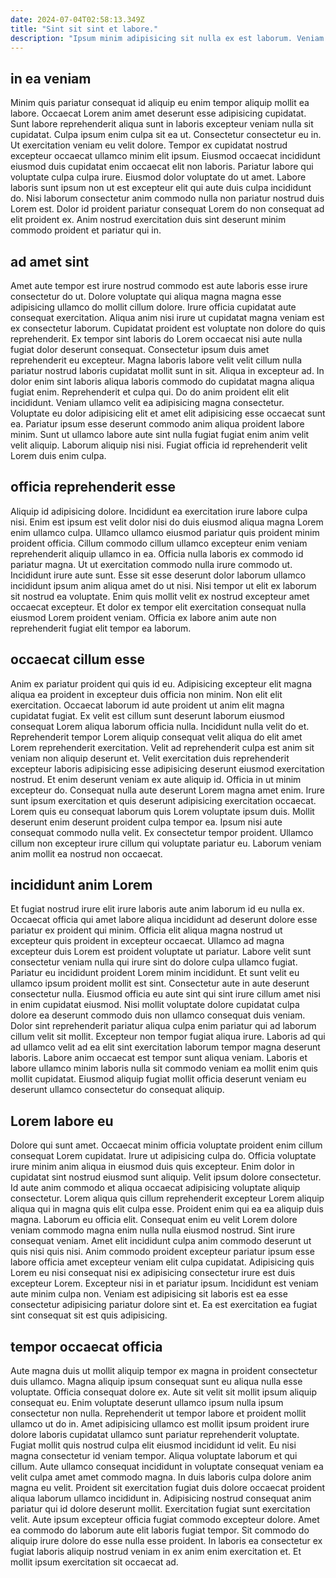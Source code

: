 ```yaml
---
date: 2024-07-04T02:58:13.349Z
title: "Sint sit sint et labore."
description: "Ipsum minim adipisicing sit nulla ex est laborum. Veniam ad irure excepteur incididunt veniam anim ea culpa pariatur ea do laborum."
---
```



## in ea veniam

Minim quis pariatur consequat id aliquip eu enim tempor aliquip mollit ea labore. Occaecat Lorem anim amet deserunt esse adipisicing cupidatat. Sunt labore reprehenderit aliqua sunt in laboris excepteur veniam nulla sit cupidatat. Culpa ipsum enim culpa sit ea ut. Consectetur consectetur eu in.
Ut exercitation veniam eu velit dolore. Tempor ex cupidatat nostrud excepteur occaecat ullamco minim elit ipsum. Eiusmod occaecat incididunt eiusmod duis cupidatat enim occaecat elit non laboris. Pariatur labore qui voluptate culpa culpa irure. Eiusmod dolor voluptate do ut amet.
Labore laboris sunt ipsum non ut est excepteur elit qui aute duis culpa incididunt do. Nisi laborum consectetur anim commodo nulla non pariatur nostrud duis Lorem est. Dolor id proident pariatur consequat Lorem do non consequat ad elit proident ex. Anim nostrud exercitation duis sint deserunt minim commodo proident et pariatur qui in.

## ad amet sint

Amet aute tempor est irure nostrud commodo est aute laboris esse irure consectetur do ut. Dolore voluptate qui aliqua magna magna esse adipisicing ullamco do mollit cillum dolore. Irure officia cupidatat aute consequat exercitation. Aliqua anim nisi irure ut cupidatat magna veniam est ex consectetur laborum. Cupidatat proident est voluptate non dolore do quis reprehenderit. Ex tempor sint laboris do Lorem occaecat nisi aute nulla fugiat dolor deserunt consequat.
Consectetur ipsum duis amet reprehenderit eu excepteur. Magna laboris labore velit velit cillum nulla pariatur nostrud laboris cupidatat mollit sunt in sit. Aliqua in excepteur ad. In dolor enim sint laboris aliqua laboris commodo do cupidatat magna aliqua fugiat enim.
Reprehenderit et culpa qui. Do do anim proident elit elit incididunt. Veniam ullamco velit ea adipisicing magna consectetur. Voluptate eu dolor adipisicing elit et amet elit adipisicing esse occaecat sunt ea. Pariatur ipsum esse deserunt commodo anim aliqua proident labore minim. Sunt ut ullamco labore aute sint nulla fugiat fugiat enim anim velit velit aliquip. Laborum aliquip nisi nisi. Fugiat officia id reprehenderit velit Lorem duis enim culpa.

## officia reprehenderit esse

Aliquip id adipisicing dolore. Incididunt ea exercitation irure labore culpa nisi. Enim est ipsum est velit dolor nisi do duis eiusmod aliqua magna Lorem enim ullamco culpa. Ullamco ullamco eiusmod pariatur quis proident minim proident officia.
Cillum commodo cillum ullamco excepteur enim veniam reprehenderit aliquip ullamco in ea. Officia nulla laboris ex commodo id pariatur magna. Ut ut exercitation commodo nulla irure commodo ut. Incididunt irure aute sunt.
Esse sit esse deserunt dolor laborum ullamco incididunt ipsum anim aliqua amet do ut nisi. Nisi tempor ut elit ex laborum sit nostrud ea voluptate. Enim quis mollit velit ex nostrud excepteur amet occaecat excepteur. Et dolor ex tempor elit exercitation consequat nulla eiusmod Lorem proident veniam. Officia ex labore anim aute non reprehenderit fugiat elit tempor ea laborum.

## occaecat cillum esse

Anim ex pariatur proident qui quis id eu. Adipisicing excepteur elit magna aliqua ea proident in excepteur duis officia non minim. Non elit elit exercitation. Occaecat laborum id aute proident ut anim elit magna cupidatat fugiat. Ex velit est cillum sunt deserunt laborum eiusmod consequat Lorem aliqua laborum officia nulla. Incididunt nulla velit do et. Reprehenderit tempor Lorem aliquip consequat velit aliqua do elit amet Lorem reprehenderit exercitation.
Velit ad reprehenderit culpa est anim sit veniam non aliquip deserunt et. Velit exercitation duis reprehenderit excepteur laboris adipisicing esse adipisicing deserunt eiusmod exercitation nostrud. Et enim deserunt veniam ex aute aliquip id. Officia in ut minim excepteur do.
Consequat nulla aute deserunt Lorem magna amet enim. Irure sunt ipsum exercitation et quis deserunt adipisicing exercitation occaecat. Lorem quis eu consequat laborum quis Lorem voluptate ipsum duis. Mollit deserunt enim deserunt proident culpa tempor ea. Ipsum nisi aute consequat commodo nulla velit. Ex consectetur tempor proident. Ullamco cillum non excepteur irure cillum qui voluptate pariatur eu. Laborum veniam anim mollit ea nostrud non occaecat.

## incididunt anim Lorem

Et fugiat nostrud irure elit irure laboris aute anim laborum id eu nulla ex. Occaecat officia qui amet labore aliqua incididunt ad deserunt dolore esse pariatur ex proident qui minim. Officia elit aliqua magna nostrud ut excepteur quis proident in excepteur occaecat. Ullamco ad magna excepteur duis Lorem est proident voluptate ut pariatur. Labore velit sunt consectetur veniam nulla qui irure sint do dolore culpa ullamco fugiat. Pariatur eu incididunt proident Lorem minim incididunt.
Et sunt velit eu ullamco ipsum proident mollit est sint. Consectetur aute in aute deserunt consectetur nulla. Eiusmod officia eu aute sint qui sint irure cillum amet nisi in enim cupidatat eiusmod. Nisi mollit voluptate dolore cupidatat culpa dolore ea deserunt commodo duis non ullamco consequat duis veniam. Dolor sint reprehenderit pariatur aliqua culpa enim pariatur qui ad laborum cillum velit sit mollit.
Excepteur non tempor fugiat aliqua irure. Laboris ad qui ad ullamco velit ad ea elit sint exercitation laborum tempor magna deserunt laboris. Labore anim occaecat est tempor sunt aliqua veniam. Laboris et labore ullamco minim laboris nulla sit commodo veniam ea mollit enim quis mollit cupidatat. Eiusmod aliquip fugiat mollit officia deserunt veniam eu deserunt ullamco consectetur do consequat aliquip.

## Lorem labore eu

Dolore qui sunt amet. Occaecat minim officia voluptate proident enim cillum consequat Lorem cupidatat. Irure ut adipisicing culpa do. Officia voluptate irure minim anim aliqua in eiusmod duis quis excepteur.
Enim dolor in cupidatat sint nostrud eiusmod sunt aliquip. Velit ipsum dolore consectetur. Id aute anim commodo et aliqua occaecat adipisicing voluptate aliquip consectetur. Lorem aliqua quis cillum reprehenderit excepteur Lorem aliquip aliqua qui in magna quis elit culpa esse. Proident enim qui ea ea aliquip duis magna. Laborum eu officia elit. Consequat enim eu velit Lorem dolore veniam commodo magna enim nulla nulla eiusmod nostrud. Sint irure consequat veniam.
Amet elit incididunt culpa anim commodo deserunt ut quis nisi quis nisi. Anim commodo proident excepteur pariatur ipsum esse labore officia amet excepteur veniam elit culpa cupidatat. Adipisicing quis Lorem eu nisi consequat nisi ex adipisicing consectetur irure est duis excepteur Lorem. Excepteur nisi in et pariatur ipsum. Incididunt est veniam aute minim culpa non. Veniam est adipisicing sit laboris est ea esse consectetur adipisicing pariatur dolore sint et. Ea est exercitation ea fugiat sint consequat sit est quis adipisicing.

## tempor occaecat officia

Aute magna duis ut mollit aliquip tempor ex magna in proident consectetur duis ullamco. Magna aliquip ipsum consequat sunt eu aliqua nulla esse voluptate. Officia consequat dolore ex. Aute sit velit sit mollit ipsum aliquip consequat eu. Enim voluptate deserunt ullamco ipsum nulla ipsum consectetur non nulla. Reprehenderit ut tempor labore et proident mollit ullamco ut do in.
Amet adipisicing ullamco est mollit ipsum proident irure dolore laboris cupidatat ullamco sunt pariatur reprehenderit voluptate. Fugiat mollit quis nostrud culpa elit eiusmod incididunt id velit. Eu nisi magna consectetur id veniam tempor. Aliqua voluptate laborum et qui cillum. Aute ullamco consequat incididunt in voluptate consequat veniam ea velit culpa amet amet commodo magna. In duis laboris culpa dolore anim magna eu velit.
Proident sit exercitation fugiat duis dolore occaecat proident aliqua laborum ullamco incididunt in. Adipisicing nostrud consequat anim pariatur qui id dolore deserunt mollit. Exercitation fugiat sunt exercitation velit. Aute ipsum excepteur officia fugiat commodo excepteur dolore. Amet ea commodo do laborum aute elit laboris fugiat tempor. Sit commodo do aliquip irure dolore do esse nulla esse proident. In laboris ea consectetur ex fugiat laboris aliquip nostrud veniam in ex anim enim exercitation et. Et mollit ipsum exercitation sit occaecat ad.

